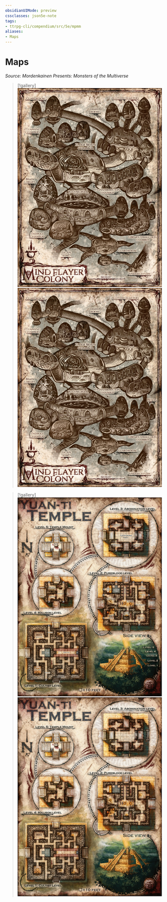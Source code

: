 ```yaml
---
obsidianUIMode: preview
cssclasses: json5e-note
tags:
- ttrpg-cli/compendium/src/5e/mpmm
aliases:
- Maps
---
```

# Maps
*Source: Mordenkainen Presents: Monsters of the Multiverse* 

> [!gallery]
> ![Mind Flayer Colony](Інструменти%20ДМ/CLI/books/mordenkainen-presents-monsters-of-the-multiverse/img/mind-flayer-colony.webp#gallery)
> ![Player Version](Інструменти%20ДМ/CLI/books/mordenkainen-presents-monsters-of-the-multiverse/img/mind-flayer-colony.webp#gallery)

> [!gallery]
> ![Yuan-ti Temple](Інструменти%20ДМ/CLI/books/mordenkainen-presents-monsters-of-the-multiverse/img/yuan-ti-temple.webp#gallery)
> ![Player Version](Інструменти%20ДМ/CLI/books/mordenkainen-presents-monsters-of-the-multiverse/img/yuan-ti-temple-player-version.webp#gallery)